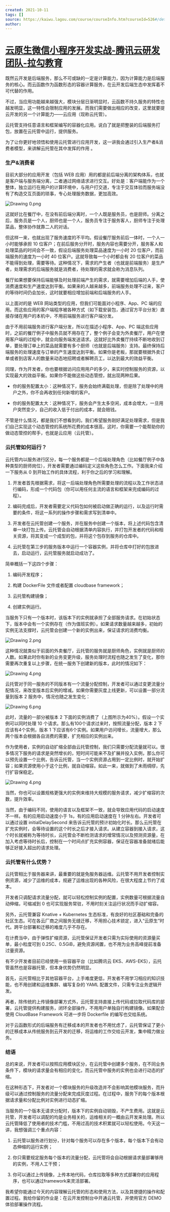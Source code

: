 ```yaml
---
created: 2021-10-11
tags: []
source: https://kaiwu.lagou.com/course/courseInfo.htm?courseId=526#/detail/pc?id=5092
author: 
---
```


# [云原生微信小程序开发实战-腾讯云研发团队-拉勾教育](https://kaiwu.lagou.com/course/courseInfo.htm?courseId=526#/detail/pc?id=5092)


既然云开发是后端服务，那么不可或缺的一定是计算能力，因为计算能力是后端服务的核心。而云函数作为函数形态的容器计算服务，在云开发后端生态中发挥着不可代替的作用。

不过，当应用功能越来越强大，模块分层日渐明显时，云函数不持久服务的特性也越发明显，这一特性会限制应用的发展。而我们需要做出相应的改变，这里就要提云开发的另一个计算能力——云应用（现称云托管）。

云托管支持任意语言和框架编写的容器化应用。说白了就是把整装的后端服务打包，放置在云托管中运行，提供服务。

为了让你更好地领悟和使用云托管进行应用开发，这一讲我会通过引入生产者&消费者模型，来讲解云托管在其中发挥的作用 。

### 生产&消费者

目前大部分的应用开发（包括 WEB 应用）用的都是前后端分离的架构体系，也就是客户端与服务端分离，二者通过网络请求进行交互。好处是：客户端能作为一个整体，独立运行在用户的计算环境中，与用户打交道，专注于交互体验而服务端没有了构造交互页面的琐事，专心处理服务数据，更加高效。

![Drawing 0.png](https://s0.lgstatic.com/i/image/M00/8C/59/Ciqc1F_r5yyAXiedAACHvxQjuCU834.png)

这就好比在餐厅中，在没有前后端分离时，一个人既是服务员，也是厨师。分离之后，服务员是一个人，厨师也是一个人，服务员专注于服务客人，厨师专注于处理菜品，整体协作就靠二人的对话。

但这样一来，也就出现了服务速度的不平均。假设餐厅服务前后一体时，一个人一小时能够承担 10 位客户；在前后服务分开时，服务内容也需要分开，服务客人和处理菜品的时间会不一致，假设后端服务处理菜品速度为一小时 20 位客户，而前端服务的速度为一小时 40 位客户。这就导致每一个小时都会有 20 位客户的菜品不能得到处理，需要等待。这种情况下，需求的产生者（也就是前端服务）是生产者，处理需求的后端服务就是消费者，待处理的需求就会称为消息队列。

餐厅如果想要保持后端能够及时处理前端产生的需求，就需要增加后端的人手，使消费速度和生产速度达到平衡。如果来的人越来越多，前端服务处理不过来，客户的等待时间仍会加长，这时就要相应增加前端和后端服务的人手。

以上面对的是 WEB 网站类型的应用，但我们可能面对小程序、App、PC 端的应用。而这些应用的客户端程序被各种方式（如下载安装包，通过官方平台分发）直接存储在用户的本机中，不用前端服务进行客户端分发。

由于不用前端服务进行客户端分发，所以在描述小程序、App、PC 端这些应用时，之前的餐厅例子中服务员就不用存在了，整个例子会变为外卖餐厅，用户在使用客户端的过程中，就会向服务端发送请求。这就好比外卖餐厅持续不断地收到订单，要处理订单上的菜品就需要有多个厨师（也就是后端服务）支持。最终保持后端服务的处理速度与订单的产生速度达到平衡。如果你是老板，那就要根据外卖订单或者到店客人的数量来动态地招聘或者解聘员工，以达到最大的效益平衡。

同理，作为开发者，你也要根据访问应用用户的多少，来实时控制服务的资源，以实现最大的效益平衡。如果你不能做这些动态管控，就出现两种后果。

-   你的服务配置太小：这种情况下，服务会始终满载处理，但是除了处理中的用户之外，你不会再收到任何新增的客户。
    
-   你的服务配置太大：这种情况下，服务会产生太多空闲，成本会增大，一旦用户突然变少，自己的收入低于付出的成本，就会赔钱。
    

不管是什么情况，都是我们不想看到的。我们希望服务刚好满足处理需求，但是我们自己实现这个动态管控的系统所花费的成本很高，这时，你需要一个能帮助你的做动态管控的帮手，也就是云应用（云托管）。

### 云托管如何运行？

云托管内以服务进行区分，每一个服务都是一个后端处理角色（比如餐厅例子中各种类型的厨师岗位），开发者需要通过编码定义这些角色怎么工作。下面我来介绍一下服务从 0 到开始工作的具体流程，利于你之后的学习和理解。

1.  开发者首先根据需求，将这一后端处理角色所需要处理的流程以及工作状态进行编码，形成一个代码包（你可以用任何主流的语言和框架来完成编码的过程）。
    
2.  编码完成后，开发者需要定义代码包如何被启动做正确的运行，以及运行时需要的条件，将这一系列的操作步骤和需求写到清单中。
    
3.  开发者在云托管创建一个服务，并在服务中创建一个版本，将上述代码包含清单一块打包上传。云托管会自动根据清单内容执行，并打包开发者的代码和相关资源，将其变成一个成型的包，并将这个包存到服务的仓库中。
    
4.  云托管在第三步的服务版本中运行一个容器实例，并将仓库中打好的包放进去，启动运行，云托管服务就启动成功了。
    

简单概括一下这四个步骤：

1.  编码开发程序；
    
2.  构建 DockerFile 文件或者配置 cloudbase framework；
    
3.  云托管构建镜像；
    
4.  创建实例运行。
    

当服务下只有一个版本时，该版本下的实例就承担了全部服务请求。在初始状态下，版本中会有一个实例存在（作为值班实例）。如果请求数量越来越多，初始的实例无法支撑时，云托管会创建一个新的实例出来，保证请求的消费均衡。

![Drawing 2.png](https://s0.lgstatic.com/i/image/M00/8C/65/CgqCHl_r50uAF8sBAABFb3yeqUo665.png)

这种情况就类似于前面的外卖餐厅，云托管的服务就是厨师角色，实例就是厨师的人数。如果此时你有新的业务变更升级，服务处理时流程也随之发生了变化，那你需要再次重复以上步骤，在统一服务下创建新的版本，此时的情况如下：

![Drawing 4.png](https://s0.lgstatic.com/i/image/M00/8C/59/Ciqc1F_r50uAHNZaAABN2b1L-MY564.png)

云托管对于同一服务的不同版本有一个流量分配控制，开发者可以通过变更流量分配情况，来改变版本后实例的增减。如果你需要灰度上线更新，可以设置一部分流量到版本 2 服务中，情况也随之发生变化：

![Drawing 6.png](https://s0.lgstatic.com/i/image/M00/8C/65/CgqCHl_r51iAL8J7AABV-j_S8Xo934.png)

此时，流量的一部分被版本 2 下面的实例消费了（上图所示为40%）。假设一个实例可以同时处理 10 个请求。那么有100个请求过来时，按照流量分配，版本 2 下应该有4个实例，版本 1 下应该有6个实例。如果用户访问增长，流量增大，那么两个版本会根据各自消费的需要，扩充相应的实例出来。

作为使用者，实例的自动扩缩全部由云托管控制，我们只需要分配流量就可以。很多情况下服务的请求是突然增长的，短时间可能来不及扩展并投入实例，那么你可以预先设置一个比例，告诉云托管，当一个实例资源占用到一定比例时，就开始扩容；如果资源使用小于这个比例，就自动缩容。如此一来，就做到了未雨绸缪，先行扩容保稳定。

![Drawing 4.png](https://s0.lgstatic.com/i/image2/M01/03/FB/Cip5yF_lt6-ACTFiAABTEH3zpks779.png)

当然，你也可以设置规格更强大的实例来维持大规模的服务请求，减少扩缩容的次数，提升效率。

当然，由于编码不同，使用的语言以及框架不一致，就会导致应用代码的启动速度不一样。有的应用启动速度小于 1s，有的应用启动速度在 1 分钟左右。开发者可以通过设置 initialDelaySecond 来告诉云托管的预计初始化时长。那么云托管在扩充实例时，会等待设置的这个时长之后才接入请求。从建立容器到接入请求，这个时长就被称为等待时长，云托管会不断检测请求的增常情况以及预测资源量，在加入考虑等待时长后，控制在一个时间点扩充实例容器，保证在容器准备就绪后能够正好接入超出的请求处理。

### 云托管有什么优势？

云托管相比于服务器来讲，最重要的就是免服务器运维。云托管不用开发者控制实例资源，减少了运维的成本，规避了运维出现的各种风险，在很大程度上节约了成本。

开发者只调配请求流量分配，就可以轻松控制实例的配置，实例数量可根据流量自动伸缩，可缩减到 0 也可实现服务常驻，不用时刻关注运行状况而手动扩缩容。

另外，云托管兼容 Knative + Kubernetes 生态标准，有良好的社区基础和完备的社区生态。可在各云厂商之间服务无缝迁移，不用担心技术锁定，进入“云原生”时代。跨平台部署和迁移的难度几乎不存在。

在计费当中，由于弹性扩缩资源，云托管保证开发者只需为实际使用的资源量买单，最小粒度可到 0.25C、0.5GiB，避免资源闲置，也不用为业务高峰提前准备过量资源。

有不少开发者目前已经使用一些容器平台（比如腾讯云 EKS、AWS-EKS），云托管虽然也是容器托管，但本身优势仍然明显。

首先，云托管相比于其他容器平台，上手难度更低，开发者不用学习相应的知识技能，也不用创建和运维集群、编写复杂的 YAML 配置文件，只需专注业务逻辑开发。

再者，除传统的上传镜像部署方式外，云托管支持直接上传代码或拉取代码库的部署，云托管提供构建服务，闭环全部操作，不用用户单独自行构建镜像。如果配合使用 CloudBase Framework 可进一步将 Dockerfile 的编写也交给系统。

对于云函数形式的后端服务有迁移成本的开发者也不用忧虑了，云托管保证了更小的迁移成本从传统服务到云开发的迁移，将运维的工作交给云开发，集中精力做业务。

### 结语

总的来说，开发者可以按照应用模块区分，在云托管中创建多个服务，在不同业务条件下，模块的请求量会有相应的变化，而云托管中服务的实例也会进行动态的扩缩。

在这种形态下，开发者对一个模块服务的升级改造并不会影响其他模块服务，而升级可以通过控制服务的流量分配来完成灰度过程。在过程中，服务下的每个版本根据请求量和分配比例对实例进行动态扩缩。

当服务的一个版本无请求分配时，版本下的实例自动销毁，不产生费用。这就是云托管，开发者可以调配的均是业务相关的，运维相关的一概由云开发来处理。所以云托管降低了使用者的技术门槛，不用过高的技术积累就可以轻松使用。今天这一讲，我想强调三个重点内容：

1.  云托管以服务进行划分，针对每个服务可以存在多个版本，每个版本下会有动态伸缩的运行实例；
    
2.  你只需要规定服务每个版本的流量分配，云托管将会自动根据请求量部署够用的实例，不用人工干预；
    
3.  你可以通过上传镜像，上传本地代码，仓库拉取等多种方式部署你的应用程序，也可以通过framework来灵活部署。
    

我希望你能通过今天的内容理解云托管的形态和使用方法，以及其便捷的操作和配置过程。我给你留的作业是：在云开发控制台中开通云托管，并使用官方 DEMO 体验部署操作流程。
